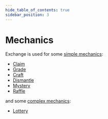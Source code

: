```yaml
---
hide_table_of_contents: true
sidebar_position: 3
---
```


# Mechanics

Exchange is used for some [simple mechanics](/admin/mechanics-simple/):

- [Claim](/admin/mechanics-simple/claim/)
- [Grade](/admin/mechanics-simple/grade/)
- [Craft](/admin/mechanics-simple/recipes/craft/)
- [Dismantle](/admin/mechanics-simple/recipes/dismantle/)
- [Mystery](/admin/mechanics-simple/mystery/)
- [Raffle](/admin/mechanics-simple/raffle/)

and some [complex mechanics](/admin/mechanics-complex/):
- [Lottery](/admin/mechanics-complex/lottery/)
